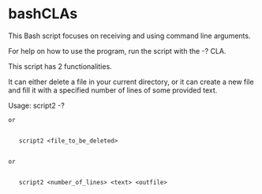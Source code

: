 # bashCLAs
This Bash script focuses on receiving and using command line arguments.

For help on how to use the program, run the script with the -? CLA.

This script has 2 functionalities. 

It can either delete a file in your current directory, or it can create a new file and fill it with a specified number of lines of some provided text.

Usage: script2 -?


    or
    
    
       script2 <file_to_be_deleted>
       
       
    or
    
    
       script2 <number_of_lines> <text> <outfile>
